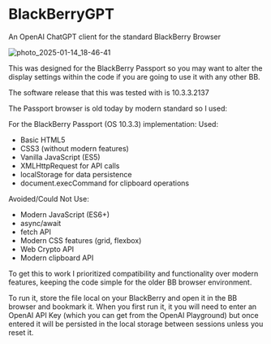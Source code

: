 # BlackBerryGPT
An OpenAI ChatGPT client for the standard BlackBerry Browser

![photo_2025-01-14_18-46-41](https://github.com/user-attachments/assets/17c85e7d-f910-474a-9c52-154fc8e1db2d)

This was designed for the BlackBerry Passport so you may want to alter the display settings within the code if you are going to use it with any other BB.

The software release that this was tested with is 10.3.3.2137

The Passport browser is old today by modern standard so I used:

For the BlackBerry Passport (OS 10.3.3) implementation:
Used:

- Basic HTML5
- CSS3 (without modern features)
- Vanilla JavaScript (ES5)
- XMLHttpRequest for API calls
- localStorage for data persistence
- document.execCommand for clipboard operations

Avoided/Could Not Use:

- Modern JavaScript (ES6+)
- async/await
- fetch API
- Modern CSS features (grid, flexbox)
- Web Crypto API
- Modern clipboard API

To get this to work I prioritized compatibility and functionality over modern features, keeping the code simple for the older BB browser environment.

To run it, store the file local on your BlackBerry and  open it in the BB browser and bookmark it. When you first run it, it you will need to enter an OpenAI API Key (which you can get from the OpenAI Playground) but once entered it will be persisted in the local storage between sessions unless you reset it.
